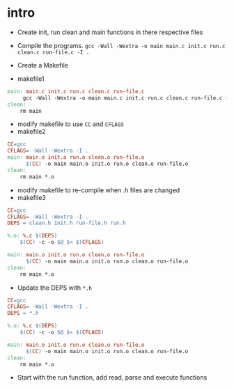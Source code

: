 # intro

- Create init, run clean and main functions in there respective files
- Compile the programs. `gcc -Wall -Wextra -o main main.c init.c run.c clean.c run-file.c -I .`
- Create a Makefile

- makefile1

```Makefile
main: main.c init.c run.c clean.c run-file.c
	 gcc -Wall -Wextra -o main main.c init.c run.c clean.c run-file.c -I .
clean:
	rm main
```

- modify makefile to use `CC` and `CFLAGS`
- makefile2

```Makefile
CC=gcc
CFLAGS= -Wall -Wextra -I .
main: main.o init.o run.o clean.o run-file.o
	  $(CC) -o main main.o init.o run.o clean.o run-file.o
clean:
	rm main *.o
```

- modify makefile to re-compile when .h files are changed
- makefile3

```Makefile
CC=gcc
CFLAGS= -Wall -Wextra -I .
DEPS = clean.h init.h run-file.h run.h

%.o: %.c $(DEPS)
	$(CC) -c -o $@ $< $(CFLAGS)

main: main.o init.o run.o clean.o run-file.o
	  $(CC) -o main main.o init.o run.o clean.o run-file.o
clean:
	rm main *.o
```

- Update the DEPS with `*.h`

```Makefile
CC=gcc
CFLAGS= -Wall -Wextra -I .
DEPS = *.h

%.o: %.c $(DEPS)
	$(CC) -c -o $@ $< $(CFLAGS)

main: main.o init.o run.o clean.o run-file.o
	  $(CC) -o main main.o init.o run.o clean.o run-file.o
clean:
	rm main *.o
```

- Start with the run function, add read, parse and execute functions
